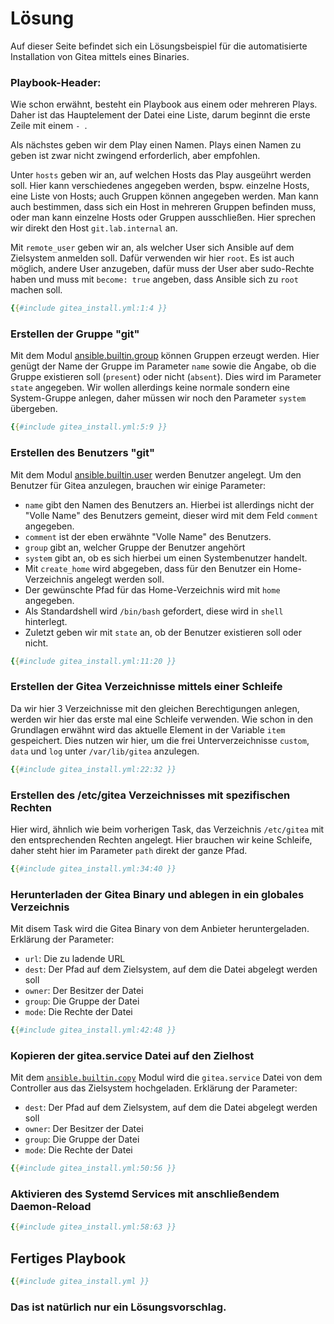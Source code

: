 # Lösung

Auf dieser Seite befindet sich ein Lösungsbeispiel für die automatisierte Installation von Gitea mittels eines Binaries.

### Playbook-Header:

Wie schon erwähnt, besteht ein Playbook aus einem oder mehreren Plays. Daher ist das Hauptelement der Datei eine Liste, darum beginnt die erste Zeile mit einem `- `.

Als nächstes geben wir dem Play einen Namen. Plays einen Namen zu geben ist zwar nicht zwingend erforderlich, aber empfohlen.

Unter `hosts` geben wir an, auf welchen Hosts das Play ausgeührt werden soll. Hier kann verschiedenes angegeben werden, bspw. einzelne Hosts, eine Liste von Hosts; auch Gruppen können angegeben werden. Man kann auch bestimmen, dass sich ein Host in mehreren Gruppen befinden muss, oder man kann einzelne Hosts oder Gruppen ausschließen. Hier sprechen wir direkt den Host `git.lab.internal` an.

Mit `remote_user` geben wir an, als welcher User sich Ansible auf dem Zielsystem anmelden soll. Dafür verwenden wir hier `root`. Es ist auch möglich, andere User anzugeben, dafür muss der User aber sudo-Rechte haben und muss mit `become: true` angeben, dass Ansible sich zu `root` machen soll.

``` yml
{{#include gitea_install.yml:1:4 }}
```

### Erstellen der Gruppe "git"

Mit dem Modul [ansible.builtin.group](https://docs.ansible.com/ansible/latest/collections/ansible/builtin/group_module.html) können Gruppen erzeugt werden. Hier genügt der Name der Gruppe im Parameter `name` sowie die Angabe, ob die Gruppe existieren soll (`present`) oder nicht (`absent`). Dies wird im Parameter `state` angegeben. Wir wollen allerdings keine normale sondern eine System-Gruppe anlegen, daher müssen wir noch den Parameter `system` übergeben.

``` yml
{{#include gitea_install.yml:5:9 }}
```

### Erstellen des Benutzers "git"

Mit dem Modul [ansible.builtin.user](https://docs.ansible.com/ansible/latest/collections/ansible/builtin/user_module.html) werden Benutzer angelegt. Um den Benutzer für Gitea anzulegen, brauchen wir einige Parameter:

- `name` gibt den Namen des Benutzers an. Hierbei ist allerdings nicht der "Volle Name" des Benutzers gemeint, dieser wird mit dem Feld `comment` angegeben.
- `comment` ist der eben erwähnte "Volle Name" des Benutzers.
- `group` gibt an, welcher Gruppe der Benutzer angehört
- `system` gibt an, ob es sich hierbei um einen Systembenutzer handelt.
- Mit `create_home` wird abgegeben, dass für den Benutzer ein Home-Verzeichnis angelegt werden soll.
- Der gewünschte Pfad für das Home-Verzeichnis wird mit `home` angegeben.
- Als Standardshell wird `/bin/bash` gefordert, diese wird in `shell` hinterlegt.
- Zuletzt geben wir mit `state` an, ob der Benutzer existieren soll oder nicht.

``` yml
{{#include gitea_install.yml:11:20 }}
```

### Erstellen der Gitea Verzeichnisse mittels einer Schleife

Da wir hier 3 Verzeichnisse mit den gleichen Berechtigungen anlegen, werden wir hier das erste mal eine Schleife verwenden. Wie schon in den Grundlagen erwähnt wird das aktuelle Element in der Variable `item` gespeichert. Dies nutzen wir hier, um die frei Unterverzeichnisse `custom`, `data` und `log` unter `/var/lib/gitea` anzulegen.

``` yml
{{#include gitea_install.yml:22:32 }}
```

### Erstellen des /etc/gitea Verzeichnisses mit spezifischen Rechten

Hier wird, ähnlich wie beim vorherigen Task, das Verzeichnis `/etc/gitea` mit den entsprechenden Rechten angelegt. Hier brauchen wir keine Schleife, daher steht hier im Parameter `path` direkt der ganze Pfad.

``` yml
{{#include gitea_install.yml:34:40 }}
```

### Herunterladen der Gitea Binary und ablegen in ein globales Verzeichnis

Mit disem Task wird die Gitea Binary von dem Anbieter heruntergeladen. Erklärung der Parameter:

- `url`: Die zu ladende URL
- `dest`: Der Pfad auf dem Zielsystem, auf dem die Datei abgelegt werden soll
- `owner`: Der Besitzer der Datei
- `group`: Die Gruppe der Datei
- `mode`: Die Rechte der Datei

``` yml
{{#include gitea_install.yml:42:48 }}
```

### Kopieren der gitea.service Datei auf den Zielhost

Mit dem [`ansible.builtin.copy`](https://docs.ansible.com/ansible/latest/collections/ansible/builtin/copy_module.html) Modul wird die `gitea.service` Datei von dem Controller aus das Zielsystem hochgeladen. Erklärung der Parameter:

- `dest`: Der Pfad auf dem Zielsystem, auf dem die Datei abgelegt werden soll
- `owner`: Der Besitzer der Datei
- `group`: Die Gruppe der Datei
- `mode`: Die Rechte der Datei

``` yml
{{#include gitea_install.yml:50:56 }}
```

### Aktivieren des Systemd Services mit anschließendem Daemon-Reload

``` yml
{{#include gitea_install.yml:58:63 }}
```

## Fertiges Playbook


``` yml
{{#include gitea_install.yml }}
```



### Das ist natürlich nur ein Lösungsvorschlag.